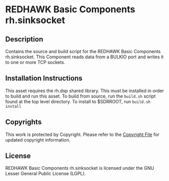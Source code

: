 # REDHAWK Basic Components rh.sinksocket
 
## Description

Contains the source and build script for the REDHAWK Basic Components rh.sinksocket. This Component reads data from a BULKIO port and writes it to one or more TCP sockets.
 
## Installation Instructions
This asset requires the rh.dsp shared library. This must be installed in order to build and run this asset.
To build from source, run the `build.sh` script found at the top level directory. To install to $SDRROOT, run `build.sh install`

## Copyrights

This work is protected by Copyright. Please refer to the [Copyright File](COPYRIGHT) for updated copyright information.

## License

REDHAWK Basic Components rh.sinksocket is licensed under the GNU Lesser General Public License (LGPL).